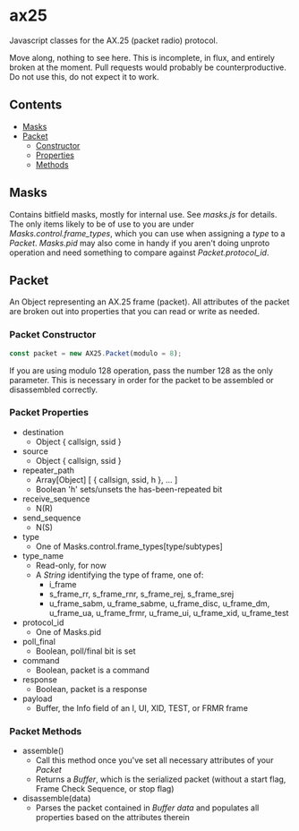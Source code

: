 # ax25
Javascript classes for the AX.25 (packet radio) protocol.

Move along, nothing to see here.  This is incomplete, in flux, and entirely
broken at the moment.  Pull requests would probably be counterproductive.  Do
not use this, do not expect it to work.

## Contents

* [Masks](#masks)
* [Packet](#packet)
    * [Constructor](#packet-constructor)
    * [Properties](#packet-properties)
    * [Methods](#packet-methods)

## Masks

Contains bitfield masks, mostly for internal use.  See _masks.js_ for details.
The only items likely to be of use to you are under _Masks.control.frame_types_,
which you can use when assigning a _type_ to a _Packet_.  _Masks.pid_ may also
come in handy if you aren't doing unproto operation and need something to
compare against _Packet.protocol_id_.

## Packet

An Object representing an AX.25 frame (packet).  All attributes of the packet
are broken out into properties that you can read or write as needed.

### Packet Constructor

```js
const packet = new AX25.Packet(modulo = 8);
```

If you are using modulo 128 operation, pass the number 128 as the only parameter.
This is necessary in order for the packet to be assembled or disassembled correctly.

### Packet Properties

* destination
    * Object { callsign, ssid }
* source
    * Object { callsign, ssid }
* repeater_path
    * Array[Object] [ { callsign, ssid, h }, ... ]
    * Boolean 'h' sets/unsets the has-been-repeated bit
* receive_sequence
    * N(R)
* send_sequence
    * N(S)
* type
    * One of Masks.control.frame_types[type/subtypes]
* type_name
    * Read-only, for now
    * A _String_ identifying the type of frame, one of:
        * i_frame
        * s_frame_rr, s_frame_rnr, s_frame_rej, s_frame_srej
        * u_frame_sabm, u_frame_sabme, u_frame_disc, u_frame_dm, u_frame_ua, u_frame_frmr, u_frame_ui, u_frame_xid, u_frame_test
* protocol_id
    * One of Masks.pid
* poll_final
    * Boolean, poll/final bit is set
* command
    * Boolean, packet is a command
* response
    * Boolean, packet is a response
* payload
    * Buffer, the Info field of an I, UI, XID, TEST, or FRMR frame

### Packet Methods

* assemble()
    * Call this method once you've set all necessary attributes of your _Packet_
    * Returns a _Buffer_, which is the serialized packet (without a start flag, Frame Check Sequence, or stop flag)
* disassemble(data)
    * Parses the packet contained in _Buffer_ _data_ and populates all properties based on the attributes therein
